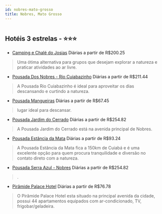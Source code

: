 ```yaml
---
id: nobres-mato-grosso
title: Nobres, Mato Grosso
---
```


<center><img src="https://static.hotelurbano.com/reservas/prod0/16/16875/5d1e07afac2bc_camping-e-chale-do-josias.jpg" alt="" /></center>


## Hotéis 3 estrelas - ⭐️⭐️⭐️

-    [Camping e Chalé do Josias](https://www.hurb.com/hoteis/nobres/camping-e-chale-do-josias-16875?cmp=18055) Diárias a partir de R$200.25
   > Uma ótima alternativa para grupos que desejam explorar a natureza e praticar atividades ao ar livre.
-    [Pousada Dos Nobres - Rio Cuiabazinho](https://www.hurb.com/hoteis/nobres/pousada-rio-cuiabazinho-9862?cmp=18055) Diárias a partir de R$211.44
   > A Pousada Rio Cuiabazinho é ideal para aproveitar os dias descansando e curtindo a natureza.
-    [Pousada Mangueiras](https://www.hurb.com/hoteis/nobres/pousada-mangueiras-8196?cmp=18055) Diárias a partir de R$67.45
   > lugar ideal para descansar.
-    [Pousada Jardim do Cerrado](https://www.hurb.com/hoteis/nobres/pousada-jardim-do-cerrado-10170?cmp=18055) Diárias a partir de R$254.82
   > A Pousada Jardim do Cerrado está na avenida principal de Nobres.
-    [Pousada Estância da Mata](https://www.hurb.com/hoteis/nobres/pousada-estancia-da-mata-6458?cmp=18055) Diárias a partir de R$93.24
   > A Pousada Estância da Mata fica a 150km de Cuiabá e é uma excelente opção para quem procura tranquilidade e diversão no contato direto com a natureza.
-    [Pousada Serra Azul - Nobres](https://www.hurb.com/hoteis/nobres/pousada-serra-azul-9013?cmp=18055) Diárias a partir de R$254.82
   > .
-    [Pirâmide Palace Hotel](https://www.hurb.com/hoteis/nobres/piramide-palace-hotel-7724?cmp=18055) Diárias a partir de R$76.78
   > O Pirâmide Palace Hotel esta situado na principal avenida da cidade, possui 44 apartamentos equipados com ar-condicionado, TV, frigobar/geladeira.
